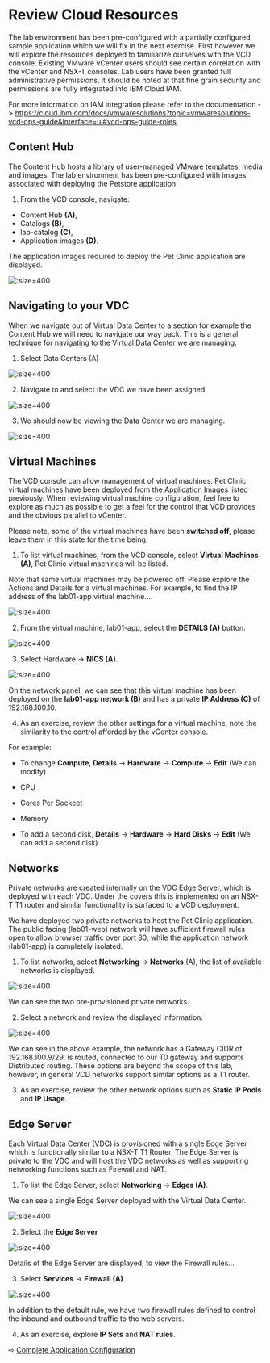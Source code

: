 # Review Cloud Resources

The lab environment has been pre-configured with a partially configured sample application which we will fix in the next exercise. First however we will explore the resources deployed to familiarize ourselves with the VCD console. Existing VMware vCenter users should see certain correlation with the vCenter and NSX-T consoles.
Lab users have been granted full administrative permissions, it should be noted at that fine grain security and permissions are fully integrated into IBM Cloud IAM. 

For more information on IAM integration please refer to the documentation -> https://cloud.ibm.com/docs/vmwaresolutions?topic=vmwaresolutions-vcd-ops-guide&interface=ui#vcd-ops-guide-roles.

## Content Hub

The Content Hub hosts a library of user-managed VMware templates, media and images. The lab environment has been pre-configured with images associated with deploying the Petstore application.
1.	From the VCD console, navigate:
  * Content Hub **(A)**, 
  * Catalogs **(B)**, 
  * lab-catalog **(C)**, 
  * Application images **(D)**. 

The application images required to deploy the Pet Clinic application are displayed.

  ![](images/40-content-hub.jpg ':size=400') 

 
## Navigating to your VDC
When we navigate out of Virtual Data Center to a section for example the Content Hub we will need to navigate our way back. This is a general technique for navigating to the Virtual Data Center we are managing.
1.	Select Data Centers (A)

  ![](images/40-vdc.jpg ':size=400') 
 
2.	Navigate to and select the VDC we have been assigned

  ![](images/40-vdc-list.png ':size=400') 

3. We should now be viewing the Data Center we are managing.
 
  ![](images/40-vdc-instance.jpg ':size=400') 

## Virtual Machines

The VCD console can allow management of virtual machines. Pet Clinic virtual machines have been deployed from the Application Images listed previously. When reviewing virtual machine configuration, feel free to explore as much as possible to get a feel for the control that VCD provides and the obvious parallel to vCenter.

Please note, some of the virtual machines have been **switched off**, please leave them in this state for the time being.

1.	To list virtual machines, from the VCD console, select **Virtual Machines (A)**, Pet Clinic virtual machines will be listed. 

Note that same virtual machines may be powered off. Please explore the Actions and Details for a virtual machines. For example, to find the IP address of the lab01-app virtual machine….

  ![](images/40-vdc-vm.jpg ':size=400') 
 

2.	From the virtual machine, lab01-app, select the **DETAILS (A)** button. 

  ![](images/40-vdc-vm-details.jpg ':size=400')  

3.	Select Hardware -> **NICS (A)**.

  ![](images/40-vdc-vm-nics.jpg ':size=400') 

On the network panel, we can see that this virtual machine has been deployed on the **lab01-app network (B)** and has a private **IP Address (C)** of 192.168.100.10.

4.	As an exercise, review the other settings for a virtual machine, note the similarity to the control afforded by the vCenter console.

For example:
*	To change **Compute**, **Details** -> **Hardware** -> **Compute** -> **Edit** (We can modify)
  *	CPU
  *	Cores Per Sockeet
  *	Memory

* To add a second disk, **Details** -> **Hardware** -> **Hard Disks** -> **Edit** (We can add a second disk)


## Networks
Private networks are created internally on the VDC Edge Server, which is deployed with each VDC. Under the covers this is implemented on an NSX-T T1 router and similar functionality is surfaced to a VCD deployment.

We have deployed two private networks to host the Pet Clinic application. The public facing (lab01-web) network will have sufficient firewall rules open to allow browser traffic over port 80, while the application network (lab01-app) is completely isolated.

1.	To list networks, select **Networking** -> **Networks** (A), the list of available networks is displayed.
  
  ![](images/40-vdc-networks.jpg ':size=400')

We can see the two pre-provisioned private networks.

2.	Select a network and review the displayed information.
 
  ![](images/40-vdc-vm-web01.png ':size=400')

We can see in the above example, the network has a Gateway CIDR of 192.168.100.9/29, is routed, connected to our T0 gateway and supports Distributed routing. These options are beyond the scope of this lab, however, in general VCD networks support similar options as a T1 router.

3.	As an exercise, review the other network options such as **Static IP Pools** and **IP Usage**.


## Edge Server
Each Virtual Data Center (VDC) is provisioned with a single Edge Server which is functionally similar to a NSX-T T1 Router. The Edge Server is private to the VDC and will host the VDC networks as well as supporting networking functions such as Firewall and NAT.

1.	To list the Edge Server, select **Networking** -> **Edges (A)**.
 
We can see a single Edge Server deployed with the Virtual Data Center.

  ![](images/40-vdc-edge.jpg ':size=400')

2.	Select the **Edge Server**

  ![](images/40-vdc-edge-details.png ':size=400')
 
Details of the Edge Server are displayed, to view the Firewall rules…

3.	Select **Services** -> **Firewall (A)**.

  ![](images/40-vdc-edge-firewall.jpg ':size=400')

In addition to the default rule, we have two firewall rules defined to control the inbound and outbound traffic to the web servers.

4.	As an exercise, explore **IP Sets** and **NAT rules**.



⇨ [Complete Application Configuration](50-pet-clinic-application.md)